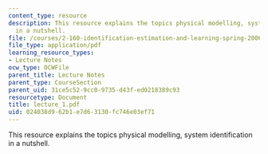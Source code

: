 ```yaml
---
content_type: resource
description: This resource explains the topics physical modelling, system identification
  in a nutshell.
file: /courses/2-160-identification-estimation-and-learning-spring-2006/024038d962b1e7d63130fc746e03ef71_lecture_1.pdf
file_type: application/pdf
learning_resource_types:
- Lecture Notes
ocw_type: OCWFile
parent_title: Lecture Notes
parent_type: CourseSection
parent_uid: 31ce5c52-9cc0-9735-d43f-ed0218389c93
resourcetype: Document
title: lecture_1.pdf
uid: 024038d9-62b1-e7d6-3130-fc746e03ef71
---
```

This resource explains the topics physical modelling, system identification in a nutshell.

